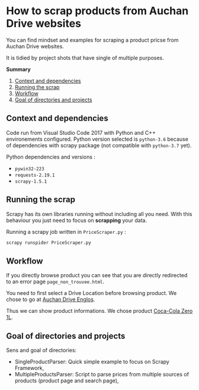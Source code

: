 # How to scrap products from Auchan Drive websites

You can find mindset and examples for scraping a product pricse from Auchan Drive websites.

It is tidied by project shots that have single of multiple purposes.

**Summary**
1. [Context and dependencies](#context-and-dependencies)
1. [Running the scrap](#running-the-scrap)
1. [Workflow](#workflow)
1. [Goal of directories and projects](#goal-of-directories-and-projects)



## Context and dependencies

Code run from Visual Studio Code 2017 with Python and C++ environements configured.
Python version selected is `python-3.6` because of dependencies with scrapy package (not compatible with `python-3.7` yet).

Python dependencies and versions :
* `pywin32-223`
* `requests-2.19.1`
* `scrapy-1.5.1`


## Running the scrap

Scrapy has its own libraries running without including all you need. With this behaviour you just need to focus on **scrapping** your data.

Running a scrapy job written in `PriceScraper.py` :
```py
scrapy runspider PriceScraper.py
```


## Workflow

If you directly browse product you can see that you are directly redirected to an error page `page_non_trouvee.html`.

You need to first select a Drive Location before browsing product. We chose to go at [Auchan Drive Englos](#https://www.auchandrive.fr/drive/mag/Englos-924).

Thus we can show product informations. We chose product [Coca-Cola Zero 1L](#https://www.auchandrive.fr/catalog/coca-cola-zero-1l-P762493).


## Goal of directories and projects

Sens and goal of directories:
* SingleProductParser: Quick simple example to focus on Scrapy Framework,
* MultipleProductsParser: Script to parse prices from multiple sources of products (product page and search page),
